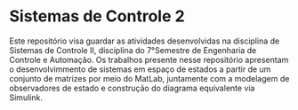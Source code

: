 # Sistemas de Controle 2
Este repositório visa guardar as atividades desenvolvidas na disciplina de Sistemas de Controle II, disciplina do 7°Semestre de Engenharia de Controle e Automação.
Os trabalhos presente nesse repositório apresentam o desenvolvimmento de sistemas em espaço de estados a partir de um conjunto de matrizes por meio do MatLab, juntamente com a modelagem de observadores de estado e construção do diagrama equivalente via Simulink.
